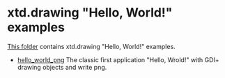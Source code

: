 # xtd.drawing "Hello, World!" examples

[This folder](..) contains xtd.drawing "Hello, World!" examples.

* [hello_world_png](hello_world_png/README.md) The classic first application "Hello, Wrold!" with GDI+ drawing objects and write png.
